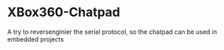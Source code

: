 # XBox360-Chatpad
A try to reversenginier the serial protocol, so the chatpad can be used in embedded projects
